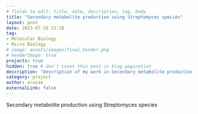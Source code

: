 ```yaml
---
# fields to edit: title, date, description, tag, body
title: "Secondary metabolite production using Streptomyces species"
layout: post
date: 2023-07-10 22:10
tag: 
- Molecular Biology
- Micro Biology
# image: assets/images/final_binder.png
# headerImage: true
projects: true
hidden: true # don't count this post in blog pagination
description: "Description of my work in Secondary metabolite production using Streptomyces species"
category: project
author: arunaa
externalLink: false
---
```


<!-- ![Protein Binder](/assets/images/final_binder.png) -->

Secondary metabolite production using Streptomyces species
